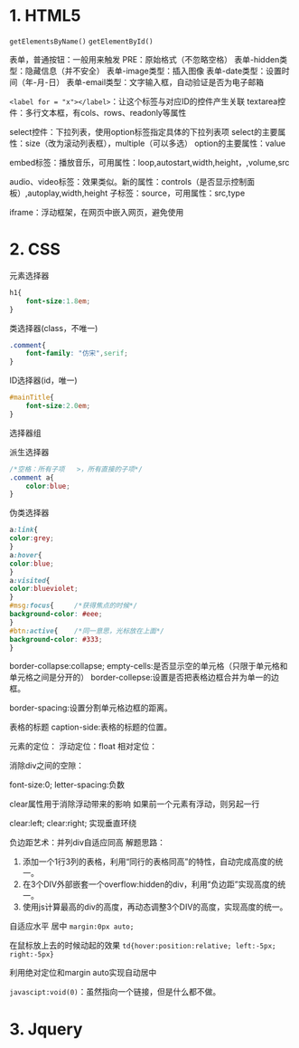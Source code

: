 # 1. HTML5

`getElementsByName()`
`getElementById()`

表单，普通按钮：一般用来触发
PRE：原始格式（不忽略空格）
表单-hidden类型：隐藏信息（并不安全）
表单-image类型：插入图像
表单-date类型：设置时间（年-月-日）
表单-email类型：文字输入框，自动验证是否为电子邮箱

`<label for = "x"></label>`：让这个标签与对应ID的控件产生关联
textarea控件：多行文本框，有cols、rows、readonly等属性

select控件：下拉列表，使用option标签指定具体的下拉列表项
select的主要属性：size（改为滚动列表框），multiple（可以多选）
option的主要属性：value

embed标签：播放音乐，可用属性：loop,autostart,width,height，,volume,src

audio、video标签：效果类似。新的属性：controls（是否显示控制面板）,autoplay,width,height
子标签：source，可用属性：src,type

iframe：浮动框架，在网页中嵌入网页，避免使用
    
# 2. CSS

元素选择器
```css
h1{
    font-size:1.8em;
}
```

类选择器(class，不唯一)
```css
.comment{
    font-family: "仿宋",serif;
}
```

ID选择器(id，唯一)
```css
#mainTitle{
    font-size:2.0em;
}
```

选择器组

派生选择器
```css
/*空格：所有子项   >，所有直接的子项*/
.comment a{
    color:blue;   
}
```

伪类选择器
```css
a:link{
color:grey;
}
a:hover{
color:blue;
}
a:visited{
color:blueviolet;
}
#msg:focus{     /*获得焦点的时候*/
background-color: #eee;     
}
#btn:active{    /*同一意思，光标放在上面*/
background-color: #333;
}
```

border-collapse:collapse;
empty-cells:是否显示空的单元格（只限于单元格和单元格之间是分开的）
border-collepse:设置是否把表格边框合并为单一的边框。

border-spacing:设置分割单元格边框的距离。
<caption>表格的标题
caption-side:表格的标题的位置。

元素的定位：
浮动定位：float
相对定位：

消除div之间的空隙：

font-size:0;
letter-spacing:负数

clear属性用于消除浮动带来的影响
如果前一个元素有浮动，则另起一行

clear:left; clear:right; 实现垂直环绕

负边距艺术：并列div自适应同高
解题思路：
1. 添加一个1行3列的表格，利用“同行的表格同高”的特性，自动完成高度的统一。
2. 在3个DIV外部嵌套一个overflow:hidden的div，利用“负边距”实现高度的统一。
3. 使用js计算最高的div的高度，再动态调整3个DIV的高度，实现高度的统一。

自适应水平 居中
`margin:0px auto;`            

在鼠标放上去的时候动起的效果
`td{hover:position:relative; left:-5px; right:-5px}`

利用绝对定位和margin auto实现自动居中

`javascipt:void(0)`：虽然指向一个链接，但是什么都不做。

# 3. Jquery
